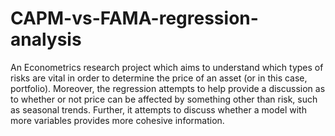 # CAPM-vs-FAMA-regression-analysis
An Econometrics research project which aims to understand which types of risks are vital in order to determine the price of an asset (or in this case, portfolio). Moreover, the regression attempts to help provide a discussion as to whether or not price can be affected by something other than risk, such as seasonal trends. Further, it attempts to discuss whether a model with more variables provides more cohesive information.

